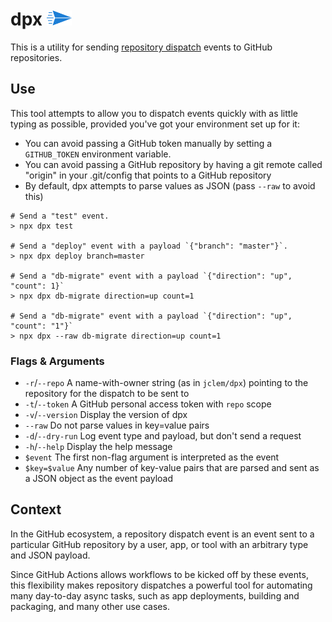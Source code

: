 # dpx <img src="send.svg" align="bottom" height="24px" />

This is a utility for sending [repository dispatch][dispatch] events to
GitHub repositories.

## Use

This tool attempts to allow you to dispatch events quickly with as little typing as possible, provided you've got your environment set up for it:

- You can avoid passing a GitHub token manually by setting a `GITHUB_TOKEN`
  environment variable.
- You can avoid passing a GitHub repository by having a git remote called
  "origin" in your .git/config that points to a GitHub repository
- By default, dpx attempts to parse values as JSON (pass `--raw` to avoid this)

```shell
# Send a "test" event.
> npx dpx test

# Send a "deploy" event with a payload `{"branch": "master"}`.
> npx dpx deploy branch=master

# Send a "db-migrate" event with a payload `{"direction": "up", "count": 1}`
> npx dpx db-migrate direction=up count=1

# Send a "db-migrate" event with a payload `{"direction": "up", "count": "1"}`
> npx dpx --raw db-migrate direction=up count=1
```

### Flags & Arguments

- `-r`/`--repo` A name-with-owner string (as in `jclem/dpx`) pointing to the
  repository for the dispatch to be sent to
- `-t`/`--token` A GitHub personal access token with `repo` scope
- `-v`/`--version` Display the version of dpx
- `--raw` Do not parse values in key=value pairs
- `-d`/`--dry-run` Log event type and payload, but don't send a request
- `-h`/`--help` Display the help message
- `$event` The first non-flag argument is interpreted as the event
- `$key=$value` Any number of key-value pairs that are parsed and sent as a
  JSON object as the event payload

## Context

In the GitHub ecosystem, a repository dispatch event is an event sent to a
particular GitHub repository by a user, app, or tool with an arbitrary type
and JSON payload.

Since GitHub Actions allows workflows to be kicked off by these events, this
flexibility makes repository dispatches a powerful tool for automating many
day-to-day async tasks, such as app deployments, building and packaging, and
many other use cases.

[dispatch]: https://developer.github.com/v3/repos/#create-a-repository-dispatch-event
